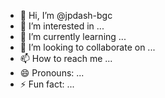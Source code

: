 - 👋 Hi, I’m @jpdash-bgc
- 👀 I’m interested in ...
- 🌱 I’m currently learning ...
- 💞️ I’m looking to collaborate on ...
- 📫 How to reach me ...
- 😄 Pronouns: ...
- ⚡ Fun fact: ...

<!---
jpdash-bgc/jpdash-bgc is a ✨ special ✨ repository because its `README.md` (this file) appears on your GitHub profile.
You can click the Preview link to take a look at your changes.
--->
